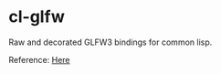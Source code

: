 # cl-glfw
Raw and decorated GLFW3 bindings for common lisp.

Reference: [Here](https://hectarea1996.github.io/cl-glfw/)
